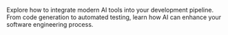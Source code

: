 Explore how to integrate modern AI tools into your development pipeline. From code generation to automated testing, learn how AI can enhance your software engineering process.
